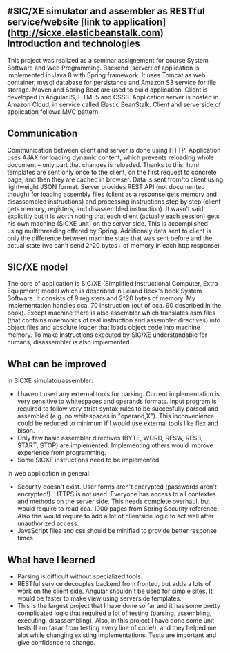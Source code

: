 #SIC/XE simulator and assembler as RESTful service/website
[link to application] (http://sicxe.elasticbeanstalk.com)  
Introduction and technologies
-----------------------------
This project was realized as a seminar assignement for course System Software and Web Programming.
Backend (server) of application is implemented in Java 8 with Spring framework. 
It uses Tomcat as web container, mysql database for persistance and Amazon S3 service for file storage. Maven and Spring Boot are used to build application. Client is developed in AngularJS, HTML5 and CSS3. 
Application server is hosted in Amazon Cloud, in service called Elastic BeanStalk. Client and serverside of application follows MVC pattern.

Communication
-------------
Communication between client and server  is done using HTTP.  Application uses AJAX for loading dynamic content, which prevents reloading whole document – only part that changes is reloaded. Thanks to this, html templates are sent only once to the client, on the first request to concrete page, and then they are cached in browser. Data is sent from/to client using lightweight JSON format. Server provides REST API (not documented though) for loading assembly files (client as a response gets memory and disassembled instructions) and processing instructions step by step (client gets memory, registers, and disassembled instruction). It wasn't said explicitly but it is worth noting that each client (actually each session) gets his own machine (SICXE unit) on the server side. This is accomplished using multithreading offered by Spring. Additionaly data sent to client is only the difference between machine state that was sent before and the actual state (we can't send 2^20 bytes+ of memory in each http response)

SIC/XE model
------------
The core of application is SIC/XE (Simplified Instructional Computer, Extra Equipment)  model which is described in Leland Beck's book System Software. It consists of 9 registers and 2^20 bytes of memory. My implementation handles cca. 70 instruction (out of cca. 90 described in the book). Except machine there is also assembler which translates asm files (that contains mnemonics of real instruction and assembler directives) into object files and absolute loader that loads object code into machine memory. To make instructions executed by SIC/XE understandable for humans, disassembler is also implemented . 

What can be improved
---------------------------
In SICXE simulator/assembler:  
* I haven't used any external tools for parsing. Current implementation is very sensitive to whitespaces and operands formats. Input program is required to follow very strict syntax rules to be succesfully parsed and assembled (e.g. no whitespaces in "operand,X"). This inconvenience could be reduced to minimum if I would use external tools like flex and bison. 
* Only few basic assembler directives (BYTE, WORD, RESW, RESB, START, STOP) are implemented. Implementing others would improve experience from programming.
* Some SICXE instructions need to be implemented.

In web application in general:  
* Security doesn't exist. User forms aren't encrypted (passwords aren't encrypted!). HTTPS is not used. Everyone has access to all contextes and methods on the server side. This needs complete overhaul, but would require to read cca. 1000 pages from Spring Security reference. Also this would require to add a lot of clientside logic to act well after unauthorized access.
* JavaScript files and css should be minified to provide better response times

What have I learned
-------------------
* Parsing is difficult without specialized tools.
* RESTful service decouples backend from fronted, but adds a lots of work on the client side. Angular shouldn't be used for simple sites. It would be faster to make view using serverside templates. 
* This is the largest project that I have done so far and it has some pretty complicated logic that required a lot of testing (parsing, assembling, executing, disassembling). Also, in this project I have done some unit tests (I am faaar from testing every line of code!), and they helped me alot while changing existing implementations. Tests are important and give confidence to change.
